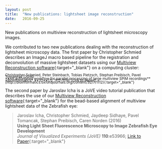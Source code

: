 ```yaml
---
layout: post
title:  "New publications: lightsheet image reconstruction"
date:   2016-09-25    
---
```


New publications on multiview reconstruction of lightsheet microscopy images.

 
We contributed to two new publications dealing with the reconstruction of lightsheet microscopy data. The first paper by Christopher Schmied describes an ImageJ macro based pipeline for the registration and deconvolution of massive lightsheet datasets using our [Multiview Reconstruction software](http://imagej.net/Multiview-Reconstruction){:target="_blank"} on a computing cluster:

<p style="line-height: 0.5;">
<sub>
Christopher Schmied, Peter Steinbach, Tobias Pietzsch, Stephan Preibisch, Pavel Tomancak (2016)<br/>
**An automated workflow for parallel processing of large multiview SPIM recordings**<br/>
*Bioinformatics* **32**(7), 1112-1114; [Link to Paper](http://bioinformatics.oxfordjournals.org/content/32/7/1112){:target="_blank"}
</sub>
</p>

The second paper by Jaroslav Icha is a JoVE video tutorial publication that describes the use of our [Multiview Reconstruction software](http://imagej.net/Multiview-Reconstruction){:target="_blank"} for the bead-based alignment of multiview lightsheet data of the Zebrafish eye:

>Jaroslav Icha, Christopher Schmied, Jaydeep Sidhaye, Pavel Tomancak, Stephan Preibisch, Caren Norden (2016)  
>**Using Light Sheet Fluorescence Microscopy to Image Zebrafish Eye Development**  
>*Journal of Visualized Experiments (JoVE)* **110**:e53966; [Link to Paper](http://www.jove.com/video/53966/using-light-sheet-fluorescence-microscopy-to-image-zebrafish-eye){:target="_blank"}
